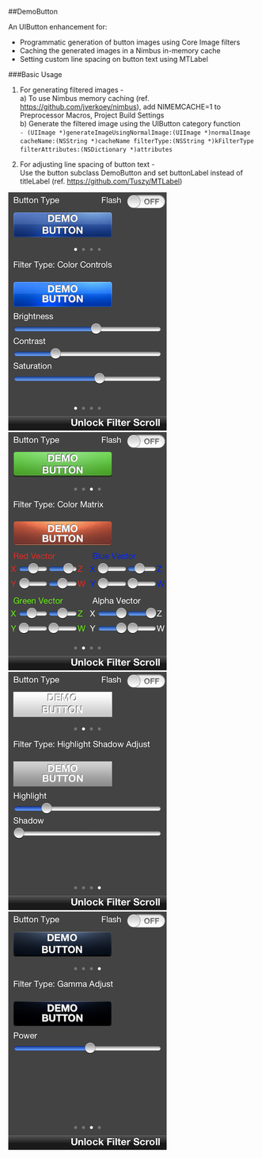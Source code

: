 ##DemoButton  

An UIButton enhancement for:  
 - Programmatic generation of button images using Core Image filters  
 - Caching the generated images in a Nimbus in-memory cache  
 - Setting custom line spacing on button text using MTLabel  

###Basic Usage  

1. For generating filtered images -  
a) To use Nimbus memory caching (ref. https://github.com/jverkoey/nimbus), add NIMEMCACHE=1 to Preprocessor Macros, Project Build Settings  
b) Generate the filtered image using the UIButton category function  
`- (UIImage *)generateImageUsingNormalImage:(UIImage *)normalImage
                                 cacheName:(NSString *)cacheName
                                filterType:(NSString *)kFilterType
                          filterAttributes:(NSDictionary *)attributes`  

2. For adjusting line spacing of button text -  
Use the button subclass DemoButton and set buttonLabel instead of titleLabel (ref. https://github.com/Tuszy/MTLabel)  

![Alt text](screenshot1.PNG)  
![Alt text](screenshot2.PNG)  
![Alt text](screenshot3.png)  
![Alt text](screenshot4.png)  